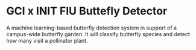 # GCI x INIT FIU Buttefly Detector
A machine learning-based butterfly detection system in support of a campus-wide butterfly garden. It will classify butterfly species and detect how many visit a pollinator plant.
